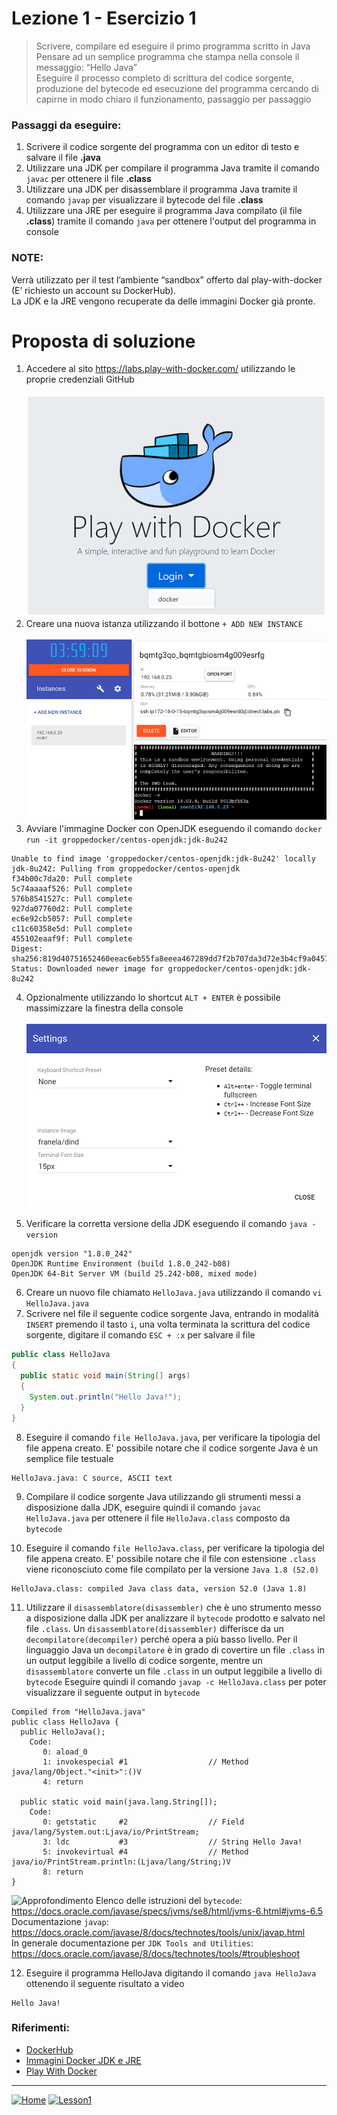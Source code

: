# Lezione 1 - Esercizio 1
 
> Scrivere, compilare ed eseguire il primo programma scritto in Java
> <br/>Pensare ad un semplice programma che stampa nella console il messaggio: “Hello Java”
> <br/>Eseguire il processo completo di scrittura del codice sorgente, produzione del bytecode ed esecuzione del programma cercando di capirne in modo chiaro il funzionamento, passaggio per passaggio

### Passaggi da eseguire:
1. Scrivere il codice sorgente del programma con un editor di testo e salvare il file **.java**
2. Utilizzare una JDK per compilare il programma Java tramite il comando `javac` per ottenere il file **.class**
3. Utilizzare una JDK per disassemblare il programma Java tramite il comando `javap` per visualizzare il bytecode del file **.class**
4. Utilizzare una JRE per eseguire il programma Java compilato (il file **.class**) tramite il comando `java` per ottenere l'output del programma in console
  
### NOTE: 
Verrà utilizzato per il test l’ambiente “sandbox” offerto dal play-with-docker (E’ richiesto un account su DockerHub).<br/>
La JDK e la JRE vengono recuperate da delle immagini Docker già pronte.

# Proposta di soluzione

1. Accedere al sito https://labs.play-with-docker.com/ utilizzando le proprie credenziali GitHub <br/> <br/>
![PlayWithDocker](../../../../../resources/images/playwithdocker/play-with-docker-login-1_50.png)
2. Creare una nuova istanza utilizzando il bottone `+ ADD NEW INSTANCE` <br/> <br/>
![PlayWithDocker](../../../../../resources/images/playwithdocker/play-with-docker-login-4_50.png)
3. Avviare l'immagine Docker con OpenJDK eseguendo il comando `docker run -it groppedocker/centos-openjdk:jdk-8u242`
```console
Unable to find image 'groppedocker/centos-openjdk:jdk-8u242' locally
jdk-8u242: Pulling from groppedocker/centos-openjdk
f34b00c7da20: Pull complete 
5c74aaaaf526: Pull complete 
576b8541527c: Pull complete 
927da07760d2: Pull complete 
ec6e92cb5057: Pull complete 
c11c60358e5d: Pull complete 
455102eaaf9f: Pull complete 
Digest: sha256:819d40751652460eeac6eb55fa8eeea467289dd7f2b707da3d72e3b4cf9a0457
Status: Downloaded newer image for groppedocker/centos-openjdk:jdk-8u242
```
4. Opzionalmente utilizzando lo shortcut `ALT + ENTER` è possibile massimizzare la finestra della console <br/> <br/>
![PlayWithDocker](../../../../../resources/images/playwithdocker/play-with-docker-login-5_50.png)

5. Verificare la corretta versione della JDK eseguendo il comando `java -version`
```console
openjdk version "1.8.0_242"
OpenJDK Runtime Environment (build 1.8.0_242-b08)
OpenJDK 64-Bit Server VM (build 25.242-b08, mixed mode)
```
6. Creare un nuovo file chiamato `HelloJava.java` utilizzando il comando `vi HelloJava.java`
7. Scrivere nel file il seguente codice sorgente Java, entrando in modalità `INSERT` premendo il tasto `i`, una volta terminata la scrittura del codice sorgente, digitare il comando `ESC + :x` per salvare il file
```java
public class HelloJava
{
  public static void main(String[] args)
  {
    System.out.println("Hello Java!");
  }
}
```
8. Eseguire il comando `file HelloJava.java`, per verificare la tipologia del file appena creato. E' possibile notare che il codice sorgente Java è un semplice file testuale
```console
HelloJava.java: C source, ASCII text
```
9. Compilare il codice sorgente Java utilizzando gli strumenti messi a disposizione dalla JDK, eseguire quindi il comando `javac HelloJava.java` per ottenere il file `HelloJava.class` composto da `bytecode`

10. Eseguire il comando `file HelloJava.class`, per verificare la tipologia del file appena creato. E' possibile notare che il file con estensione `.class` viene riconosciuto come file compilato per la versione `Java 1.8 (52.0)`
```console
HelloJava.class: compiled Java class data, version 52.0 (Java 1.8)
```
11. Utilizzare il `disassemblatore(disassembler)` che è uno strumento messo a disposizione dalla JDK per analizzare il `bytecode` prodotto e salvato nel file `.class`. Un `disassemblatore(disassembler)` differisce da un `decompilatore(decompiler)` perché opera a più basso livello. Per il linguaggio Java un `decompilatore` è in grado di covertire un file `.class` in un output leggibile a livello di codice sorgente, mentre un `disassemblatore` converte un file `.class` in un output leggibile a livello di `bytecode`
Eseguire quindi il comando `javap -c HelloJava.class` per poter visualizzare il seguente output in `bytecode`

```console
Compiled from "HelloJava.java"
public class HelloJava {
  public HelloJava();
    Code:
       0: aload_0
       1: invokespecial #1                  // Method java/lang/Object."<init>":()V
       4: return

  public static void main(java.lang.String[]);
    Code:
       0: getstatic     #2                  // Field java/lang/System.out:Ljava/io/PrintStream;
       3: ldc           #3                  // String Hello Java!
       5: invokevirtual #4                  // Method java/io/PrintStream.println:(Ljava/lang/String;)V
       8: return
}
```
![Approfondimento][magnifying_glass_32] Elenco delle istruzioni del `bytecode`: https://docs.oracle.com/javase/specs/jvms/se8/html/jvms-6.html#jvms-6.5 <br/>
Documentazione `javap`: https://docs.oracle.com/javase/8/docs/technotes/tools/unix/javap.html <br/>
In generale documentazione per `JDK Tools and Utilities`: https://docs.oracle.com/javase/8/docs/technotes/tools/#troubleshoot

12. Eseguire il programma HelloJava digitando il comando `java HelloJava` ottenendo il seguente risultato a video
```console
Hello Java!
```

### Riferimenti:

- [DockerHub][dockerhub]
- [Immagini Docker JDK e JRE][groppedockerjdk]
- [Play With Docker][playwithdocker]

<!-- Definizione dei link per le risorse esterne -->
[dockerhub]: <https://hub.docker.com/>
[groppedockerjdk]: <https://hub.docker.com/r/groppedocker/centos-openjdk>
[playwithdocker]: <https://labs.play-with-docker.com/>

***
[![Home][img_home]][href_home]
[![Lesson1][img_lesson]][href_lesson]

<!-- Definizione dei link per la navigazione -->
[img_home]: <http://files.softicons.com/download/toolbar-icons/soft-icons-by-lokas-software/png/48x48/0007-home.png>
[href_home]: <https://groppedev.github.io/java-getting-started/>
[img_lesson]: <http://files.softicons.com/download/toolbar-icons/ravenna-3d-icons-by-double-j-design/png/48x48/Books.png>
[href_lesson]: <../>
[img_lesson]: <http://files.softicons.com/download/toolbar-icons/ravenna-3d-icons-by-double-j-design/png/48x48/Books.png>
[magnifying_glass_48]: <http://files.softicons.com/download/toolbar-icons/vista-base-software-icons-2-by-icons-land/png/48x48/Magnifier2.png>
[magnifying_glass_32]: <http://files.softicons.com/download/toolbar-icons/vista-base-software-icons-2-by-icons-land/png/32x32/Magnifier2.png>

<!-- Definizione dei link -->
[dockerhub]: <https://hub.docker.com/>
[groppedockerjdk]: <https://hub.docker.com/r/groppedocker/centos-openjdk>
[playwithdocker]: <https://labs.play-with-docker.com/>
<!-- Tabella commentata -->
<!--| First Header  | Second Header |-->
<!--| ------------- | ------------- |-->
<!--| Content Cell  | Content Cell  |-->
<!--| Content Cell  | Content Cell  |-->
